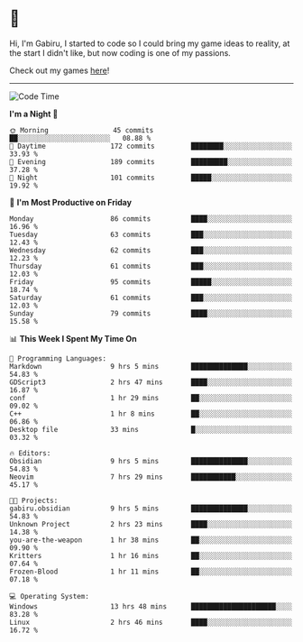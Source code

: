 # 🐀

Hi, I'm Gabiru, I started to code so I could bring my game ideas to reality, at the start I didn't like, but now coding is one of my passions.

Check out my games [here](https://gabiru.art/projetos/)!

---

<!--START_SECTION:waka-->
![Code Time](http://img.shields.io/badge/Code%20Time-268%20hrs%2051%20mins-blue)

**I'm a Night 🦉** 

```text
🌞 Morning                45 commits          ██░░░░░░░░░░░░░░░░░░░░░░░   08.88 % 
🌆 Daytime                172 commits         ████████░░░░░░░░░░░░░░░░░   33.93 % 
🌃 Evening                189 commits         █████████░░░░░░░░░░░░░░░░   37.28 % 
🌙 Night                  101 commits         █████░░░░░░░░░░░░░░░░░░░░   19.92 % 
```
📅 **I'm Most Productive on Friday** 

```text
Monday                   86 commits          ████░░░░░░░░░░░░░░░░░░░░░   16.96 % 
Tuesday                  63 commits          ███░░░░░░░░░░░░░░░░░░░░░░   12.43 % 
Wednesday                62 commits          ███░░░░░░░░░░░░░░░░░░░░░░   12.23 % 
Thursday                 61 commits          ███░░░░░░░░░░░░░░░░░░░░░░   12.03 % 
Friday                   95 commits          █████░░░░░░░░░░░░░░░░░░░░   18.74 % 
Saturday                 61 commits          ███░░░░░░░░░░░░░░░░░░░░░░   12.03 % 
Sunday                   79 commits          ████░░░░░░░░░░░░░░░░░░░░░   15.58 % 
```


📊 **This Week I Spent My Time On** 

```text
💬 Programming Languages: 
Markdown                 9 hrs 5 mins        ██████████████░░░░░░░░░░░   54.83 % 
GDScript3                2 hrs 47 mins       ████░░░░░░░░░░░░░░░░░░░░░   16.87 % 
conf                     1 hr 29 mins        ██░░░░░░░░░░░░░░░░░░░░░░░   09.02 % 
C++                      1 hr 8 mins         ██░░░░░░░░░░░░░░░░░░░░░░░   06.86 % 
Desktop file             33 mins             █░░░░░░░░░░░░░░░░░░░░░░░░   03.32 % 

🔥 Editors: 
Obsidian                 9 hrs 5 mins        ██████████████░░░░░░░░░░░   54.83 % 
Neovim                   7 hrs 29 mins       ███████████░░░░░░░░░░░░░░   45.17 % 

🐱‍💻 Projects: 
gabiru.obsidian          9 hrs 5 mins        ██████████████░░░░░░░░░░░   54.83 % 
Unknown Project          2 hrs 23 mins       ████░░░░░░░░░░░░░░░░░░░░░   14.38 % 
you-are-the-weapon       1 hr 38 mins        ██░░░░░░░░░░░░░░░░░░░░░░░   09.90 % 
Kritters                 1 hr 16 mins        ██░░░░░░░░░░░░░░░░░░░░░░░   07.64 % 
Frozen-Blood             1 hr 11 mins        ██░░░░░░░░░░░░░░░░░░░░░░░   07.18 % 

💻 Operating System: 
Windows                  13 hrs 48 mins      █████████████████████░░░░   83.28 % 
Linux                    2 hrs 46 mins       ████░░░░░░░░░░░░░░░░░░░░░   16.72 % 
```


<!--END_SECTION:waka-->
